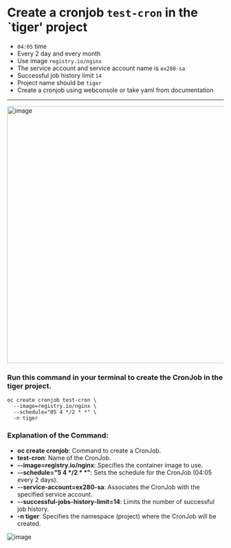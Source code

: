 # Create a cronjob `test-cron` in the `tiger' project
- `04:05` time
- Every 2 day and every month
- Use image `registry.io/nginx`
- The service account and service account name is `ex280-sa`
- Successful job history limit `14`
- Project name should be `tiger`
- Create a cronjob using webconsole or take yaml from documentation
---


<img width="599" alt="image" src="https://github.com/user-attachments/assets/7eb3c9db-7066-4c4b-a2e7-d3d195ab287a" />


### Run this command in your terminal to create the CronJob in the tiger project.

```
oc create cronjob test-cron \
  --image=registry.io/nginx \
  --schedule="05 4 */2 * *" \
  -n tiger
```

### Explanation of the Command:

- **oc create cronjob**: Command to create a CronJob.
- **test-cron**: Name of the CronJob.
- **--image=registry.io/nginx**: Specifies the container image to use.
- **--schedule="5 4 */2 * *"**: Sets the schedule for the CronJob (04:05 every 2 days).
- **--service-account=ex280-sa**: Associates the CronJob with the specified service account.
- **--successful-jobs-history-limit=14**: Limits the number of successful job history.
- **-n tiger**: Specifies the namespace (project) where the CronJob will be created.


![image](https://github.com/user-attachments/assets/3710c958-69a6-4e7d-bdb8-3dfb3130f8e3)

